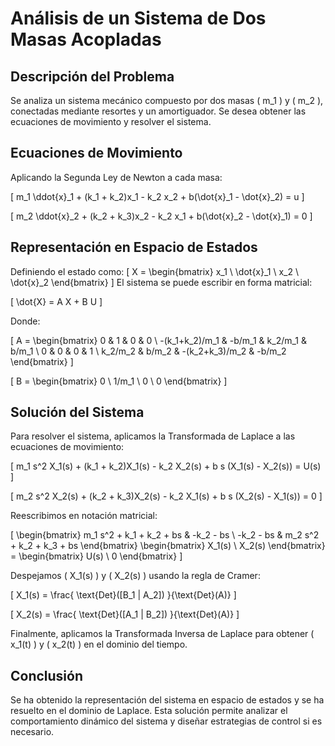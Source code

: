 # Análisis de un Sistema de Dos Masas Acopladas

## Descripción del Problema
Se analiza un sistema mecánico compuesto por dos masas \( m_1 \) y \( m_2 \), conectadas mediante resortes y un amortiguador. Se desea obtener las ecuaciones de movimiento y resolver el sistema.

## Ecuaciones de Movimiento
Aplicando la Segunda Ley de Newton a cada masa:

\[
 m_1 \ddot{x}_1 + (k_1 + k_2)x_1 - k_2 x_2 + b(\dot{x}_1 - \dot{x}_2) = u
\]

\[
 m_2 \ddot{x}_2 + (k_2 + k_3)x_2 - k_2 x_1 + b(\dot{x}_2 - \dot{x}_1) = 0
\]

## Representación en Espacio de Estados
Definiendo el estado como:
\[
 X = \begin{bmatrix} x_1 \\ \dot{x}_1 \\ x_2 \\ \dot{x}_2 \end{bmatrix}
\]
El sistema se puede escribir en forma matricial:

\[
\dot{X} = A X + B U
\]

Donde:

\[
A = \begin{bmatrix}
0 & 1 & 0 & 0 \\
-(k_1+k_2)/m_1 & -b/m_1 & k_2/m_1 & b/m_1 \\
0 & 0 & 0 & 1 \\
k_2/m_2 & b/m_2 & -(k_2+k_3)/m_2 & -b/m_2
\end{bmatrix}
\]

\[
B = \begin{bmatrix} 0 \\ 1/m_1 \\ 0 \\ 0 \end{bmatrix}
\]

## Solución del Sistema
Para resolver el sistema, aplicamos la Transformada de Laplace a las ecuaciones de movimiento:

\[
 m_1 s^2 X_1(s) + (k_1 + k_2)X_1(s) - k_2 X_2(s) + b s (X_1(s) - X_2(s)) = U(s)
\]

\[
 m_2 s^2 X_2(s) + (k_2 + k_3)X_2(s) - k_2 X_1(s) + b s (X_2(s) - X_1(s)) = 0
\]

Reescribimos en notación matricial:

\[
\begin{bmatrix} m_1 s^2 + k_1 + k_2 + bs & -k_2 - bs \\ -k_2 - bs & m_2 s^2 + k_2 + k_3 + bs \end{bmatrix}
\begin{bmatrix} X_1(s) \\ X_2(s) \end{bmatrix} = 
\begin{bmatrix} U(s) \\ 0 \end{bmatrix}
\]

Despejamos \( X_1(s) \) y \( X_2(s) \) usando la regla de Cramer:

\[
X_1(s) = \frac{ \text{Det}([B_1 | A_2]) }{\text{Det}(A)}
\]

\[
X_2(s) = \frac{ \text{Det}([A_1 | B_2]) }{\text{Det}(A)}
\]

Finalmente, aplicamos la Transformada Inversa de Laplace para obtener \( x_1(t) \) y \( x_2(t) \) en el dominio del tiempo.

## Conclusión
Se ha obtenido la representación del sistema en espacio de estados y se ha resuelto en el dominio de Laplace. Esta solución permite analizar el comportamiento dinámico del sistema y diseñar estrategias de control si es necesario.

